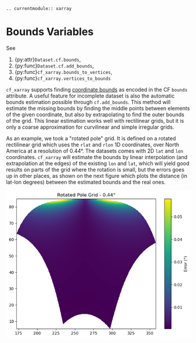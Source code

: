 ```{eval-rst}
.. currentmodule:: xarray
```

# Bounds Variables

See

1. {py:attr}`Dataset.cf.bounds`,
1. {py:func}`Dataset.cf.add_bounds`,
1. {py:func}`cf_xarray.bounds_to_vertices`,
1. {py:func}`cf_xarray.vertices_to_bounds`

`cf_xarray` supports finding [coordinate bounds](http://cfconventions.org/Data/cf-conventions/cf-conventions-1.10/cf-conventions.html#cell-boundaries) as encoded in the CF `bounds` attribute. A useful feature for incomplete dataset is also the automatic bounds estimation possible through `cf.add_bounds`. This method will estimate the missing bounds by finding the middle points between elements of the given coordinate, but also by extrapolating to find the outer bounds of the grid. This linear estimation works well with rectilinear grids, but it is only a coarse approximation for curvilinear and simple irregular grids.

As an example, we took a "rotated pole" grid. It is defined on a rotated rectilinear grid which uses the `rlat` and  `rlon` 1D coordinates, over North America at a resolution of 0.44°. The datasets comes with 2D `lat` and `lon` coordinates. `cf_xarray` will estimate the bounds by linear interpolation (and extrapolation at the edges) of the existing `lon` and `lat`, which will yield good results on parts of the grid where the rotation is small, but the errors goes up in other places, as shown on the next figure which plots the distance (in lat-lon degrees) between the estimated bounds and the real ones.

![2d bounds error](2D_bounds_error.png)
